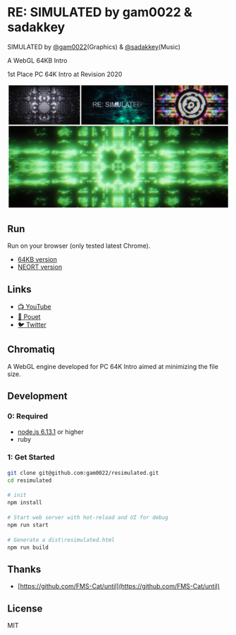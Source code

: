 # RE: SIMULATED by gam0022 & sadakkey

SIMULATED by [@gam0022](https://twitter.com/gam0022)(Graphics) & [@sadakkey](https://twitter.com/sadakkey)(Music)

A WebGL 64KB Intro

1st Place PC 64K Intro at Revision 2020

![resimulated-collage.jpg](resimulated-collage.jpg)

## Run

Run on your browser (only tested latest Chrome).

- [64KB version](https://gam0022.net/webgl/64k-intro_resimulated.html)
- [NEORT version](https://neort.io/art/bqa4pgs3p9f6qoqnmujg)

## Links

- [:tv: YouTube](https://youtu.be/tirAdWbceak)
- [:speech_balloon: Pouet](https://www.pouet.net/prod.php?which=85260)
- [:bird: Twitter](https://twitter.com/gam0022/status/1249658268319768576)

## Chromatiq

A WebGL engine developed for PC 64K Intro aimed at minimizing the file size.

## Development

### 0: Required

- [node.js 6.13.1](https://nodejs.org/ja/) or higher
- ruby

### 1: Get Started

```sh
git clone git@github.com:gam0022/resimulated.git
cd resimulated

# init
npm install

# Start web server with hot-reload and UI for debug
npm run start

# Generate a dist\resimulated.html
npm run build
```

## Thanks

- [https://github.com/FMS-Cat/until](https://github.com/FMS-Cat/until)

## License

MIT